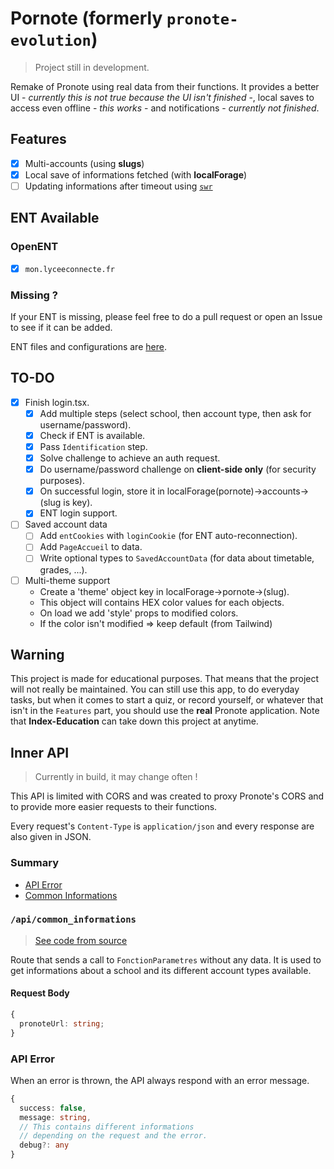 # Pornote (formerly `pronote-evolution`)

> Project still in development.

Remake of Pronote using real data from their functions.
It provides a better UI - *currently this is not true because the UI isn't finished* -,
local saves to access even offline - *this works* - and notifications - *currently not finished*.

## Features

- [x] Multi-accounts (using **slugs**)
- [x] Local save of informations fetched (with **localForage**)
- [ ] Updating informations after timeout using [`swr`](https://github.com/Vercel/swr)

## ENT Available

### OpenENT
  - [x] `mon.lyceeconnecte.fr`

### Missing ?

If your ENT is missing, please feel free to do a pull request or open
an Issue to see if it can be added.

ENT files and configurations are [here](./utils/api/cas).

## TO-DO

- [x] Finish login.tsx.
  - [x] Add multiple steps (select school, then account type, then ask for username/password).
  - [x] Check if ENT is available.
  - [x] Pass `Identification` step.
  - [x] Solve challenge to achieve an auth request.
  - [x] Do username/password challenge on **client-side only** (for security purposes).
  - [x] On successful login, store it in localForage(pornote)->accounts->(slug is key).
  - [x] ENT login support.
- [ ] Saved account data
  - [ ] Add `entCookies` with `loginCookie` (for ENT auto-reconnection).
  - [ ] Add `PageAccueil` to data.
  - [ ] Write optional types to `SavedAccountData` (for data about timetable, grades, ...).
- [ ] Multi-theme support
  - Create a 'theme' object key in localForage->pornote->(slug).
  - This object will contains HEX color values for each objects.
  - On load we add 'style' props to modified colors.
  - If the color isn't modified => keep default (from Tailwind) 

## Warning

This project is made for educational purposes.
That means that the project will not really be
maintained. You can still use this app, to do
everyday tasks, but when it comes to start a quiz,
or record yourself, or whatever that isn't in the
`Features` part, you should use the **real** Pronote
application. Note that **Index-Education** can take down
this project at anytime.

## Inner API

> Currently in build, it may change often !

This API is limited with CORS and was created to proxy Pronote's CORS
and to provide more easier requests to their functions.

Every request's `Content-Type` is `application/json` and every response are also given in JSON.

### Summary

- [API Error](#api-error)
- [Common Informations](#apicommoninformations)

### `/api/common_informations`

> [See code from source](./pages/api/common_informations.ts)

Route that sends a call to `FonctionParametres` without any data.
It is used to get informations about a school and its different account types available.

#### Request Body

```typescript
{
  pronoteUrl: string;
}
```

### API Error

When an error is thrown, the API always respond with an error message.

```typescript
{
  success: false,
  message: string,
  // This contains different informations
  // depending on the request and the error.
  debug?: any
}
```